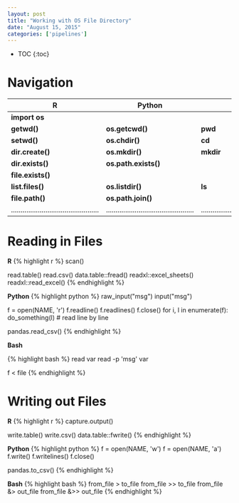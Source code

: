 ```yaml
---
layout: post
title: "Working with OS File Directory"
date: "August 15, 2015"
categories: ['pipelines']
---
```


* TOC
{:toc}

# Navigation

R | Python | Bash
--------|--------|--------
| **import os** | 
**getwd()** | **os.getcwd()** | **pwd**
**setwd()** | **os.chdir()** | **cd**
**dir.create()** | **os.mkdir()** | **mkdir** 
**dir.exists()** | **os.path.exists()** | 
**file.exists()** | |
**list.files()** | **os.listdir()** | **ls**
**file.path()** | **os.path.join()** |
..............................................|..............................................|..............................................

# Reading in Files

**R**
{% highlight r %}
scan()

read.table()
read.csv()
data.table::fread()
readxl::excel_sheets()
readxl::read_excel()
{% endhighlight %}

**Python**
{% highlight python %}
raw_input("msg")
input("msg")

f = open(NAME, 'r')
f.readline()
f.readlines()
f.close()
for i, l in enumerate(f):
  do_something(l) # read line by line

pandas.read_csv()
{% endhighlight %}

**Bash**

{% highlight bash %}
read var
read -p 'msg' var

f < file
{% endhighlight %}

# Writing out Files

**R**
{% highlight r %}
capture.output()

write.table()
write.csv()
data.table::fwrite()
{% endhighlight %}

**Python**
{% highlight python %}
f = open(NAME, 'w')
f = open(NAME, 'a')
f.write()
f.writelines()
f.close()

pandas.to_csv()
{% endhighlight %}

**Bash**
{% highlight bash %}
from_file > to_file
from_file >> to_file
from_file &> out_file
from_file &>> out_file
{% endhighlight %}
